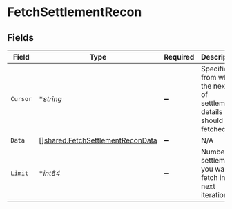 # FetchSettlementRecon


## Fields

| Field                                                                                       | Type                                                                                        | Required                                                                                    | Description                                                                                 |
| ------------------------------------------------------------------------------------------- | ------------------------------------------------------------------------------------------- | ------------------------------------------------------------------------------------------- | ------------------------------------------------------------------------------------------- |
| `Cursor`                                                                                    | **string*                                                                                   | :heavy_minus_sign:                                                                          | Specifies from where the next set of settlement details should be fetched.                  |
| `Data`                                                                                      | [][shared.FetchSettlementReconData](../../../pkg/models/shared/fetchsettlementrecondata.md) | :heavy_minus_sign:                                                                          | N/A                                                                                         |
| `Limit`                                                                                     | **int64*                                                                                    | :heavy_minus_sign:                                                                          | Number of settlements you want to fetch in the next iteration.                              |